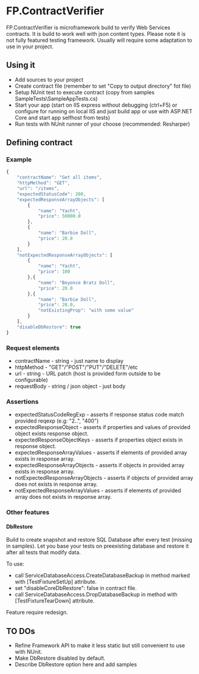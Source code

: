 # FP.ContractVerifier

FP.ContractVerifier is microframework build to verify Web Services contracts.
It is build to work well with json content types.
Please note it is not fully featured testing framework. Usually will require some adaptation to use in your project.

## Using it

- Add sources to your project
- Create contract file (remember to set "Copy to output directory" fot file)
- Setup NUnit test to execute contract (copy from samples SampleTests\SampleAppTests.cs)
- Start your app (start on IIS express without debugging (ctrl+F5) or configure for running on local IIS and just build app or use with ASP.NET Core and start app selfhost from tests)
- Run tests with NUnit runner of your choose (recommended: Resharper)

## Defining contract

### Example

```javascript
{
    "contractName": "Get all items",
    "httpMethod": "GET",
    "url": "/items",
    "expectedStatusCode": 200,
    "expectedResponseArrayObjects": [
        {
            "name": "Yacht",
            "price": 50000.0
        },
        {
            "name": "Barbie Doll",
            "price": 20.0
        }
    ],
    "notExpectedResponseArrayObjects": [
        {
            "name": "Yacht",
            "price": 100
        },{
            "name": "Beyonce Bratz Doll",
            "price": 20.0
        },{
            "name": "Barbie Doll",
            "price": 20.0,
            "notExistingProp": "with some value"
        }
    ],
    "disableDbRestore": true
}
```


### Request elements

- contractName - string - just name to display
- httpMethod - "GET"/"POST"/"PUT"/"DELETE"/etc
- url - string - URL patch (host is provided form outside to be configurable)
- requestBody - string / json object - just body 

### Assertions

- expectedStatusCodeRegExp - asserts if response status code match provided reqexp (e.g: "2..", "400")
- expectedResponseObject - asserts if properties and values of provided object exists response object.
- expectedResponseObjectKeys - asserts if properties object exists in response object.
- expectedResponseArrayValues - asserts if elements of provided array exists in response array.
- expectedResponseArrayObjects -  asserts if objects in provided array exists in response array.
- notExpectedResponseArrayObjects - asserts if objects of provided array does not exists in response array.
- notExpectedResponseArrayValues - asserts if elements of provided array does not exists in response array.

### Other features

#### DbRestore

Build to create snapshot and restore SQL Database after every test (missing in samples).
Let you base your tests on preexisting database and restore it after all tests that modify data. 

To use:

- call ServiceDatabaseAccess.CreateDatabaseBackup in method marked with [TestFixtureSetUp] attribute.
- set "disableCoreDbRestore": false in contract file.
- call ServiceDatabaseAccess.DropDatabaseBackup in method with [TestFixtureTearDown] attribute.

Feature require redesign.

## TO DOs

- Refine Framework API to make it less static but still convenient to use with NUnit.
- Make DbRestore disabled by default.
- Describe DbRestore option here and add samples
